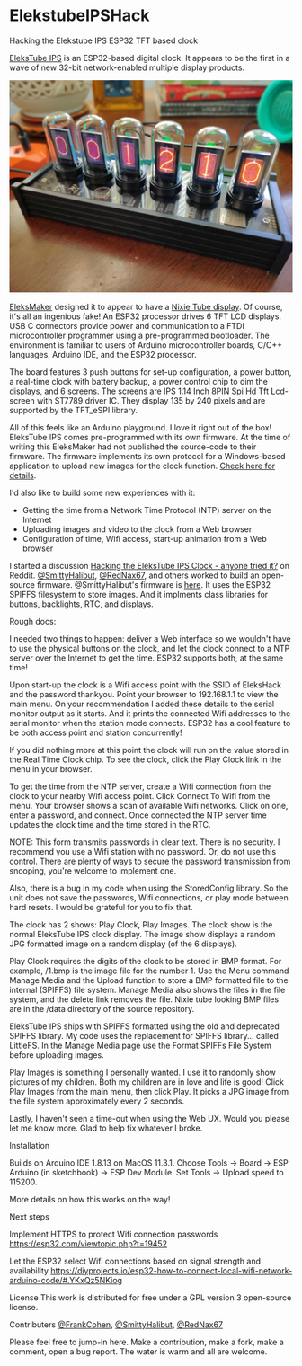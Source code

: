 # ElekstubeIPSHack
Hacking the Elekstube IPS ESP32 TFT based clock

[EleksTube IPS](https://www.banggood.com/Pseudo-glow-Tube-Programmable-Display-IPS-Screen-RGB-Clock-Desktop-Creative-Ornaments-Digital-Clock-Colorful-LED-Picture-Display-p-1789259.html?rmmds=myorder&cur_warehouse=CN) is an ESP32-based digital clock. It appears to be the first in a wave of new 32-bit network-enabled multiple display products.

![Photo of the EleksTube IPS sitting on a desktop displaying Nixie Tube images](docs/images/EleksTubeIPS.jpg)

[EleksMaker](https://eleksmaker.com/) designed it to appear to have a [Nixie Tube display](https://en.wikipedia.org/wiki/Nixie_tube). Of course, it's all an ingenious fake! An ESP32 processor drives 6 TFT LCD displays. USB C connectors provide power and communication to a FTDI microcontroller programmer using a pre-programmed bootloader. The environment is familiar to users of Arduino microcontroller boards, C/C++ languages, Arduino IDE, and the ESP32 processor.

The board features 3 push buttons for set-up configuration, a power button, a real-time clock with battery backup, a power control chip to dim the displays, and 6 screens. The screens are IPS 1.14 Inch 8PIN Spi Hd Tft Lcd-screen with ST7789 driver IC. They display 135 by 240 pixels and are supported by the TFT_eSPI library.

All of this feels like an Arduino playground. I love it right out of the box! EleksTube IPS comes pre-programmed with its own firmware. At the time of writing this EleksMaker had not published the source-code to their firmware. The firmware implements its own protocol for a Windows-based application to upload new images for the clock function. [Check here for details](http://wiki.eleksmaker.cn/doku.php?id=ips).

I'd also like to build some new experiences with it:

- Getting the time from a Network Time Protocol (NTP) server on the Internet
- Uploading images and video to the clock from a Web browser
- Configuration of time, Wifi access, start-up animation from a Web browser

I started a discussion [Hacking the EleksTube IPS Clock - anyone tried it?](https://www.reddit.com/r/arduino/comments/mq5td9/hacking_the_elekstube_ips_clock_anyone_tried_it/) on Reddit. [@SmittyHalibut](https://www.reddit.com/user/SmittyHalibut/), [@RedNax67](@https://www.reddit.com/user/RedNax67/), and others worked to build an open-source firmware. @SmittyHalibut's firmware is [here](https://github.com/SmittyHalibut/EleksTubeHAX). It uses the ESP32 SPIFFS filesystem to store images. And it implments class libraries for buttons, backlights, RTC, and displays.



Rough docs:

I needed two things to happen: deliver a Web interface so we wouldn't have to use the physical buttons on the clock, and let the clock connect to a NTP server over the Internet to get the time. ESP32 supports both, at the same time!

Upon start-up the clock is a Wifi access point with the SSID of EleksHack and the password thankyou. Point your browser to 192.168.1.1 to view the main menu. On your recommendation I added these details to the serial monitor output as it starts. And it prints the connected Wifi addresses to the serial monitor when the station mode connects. ESP32 has a cool feature to be both access point and station concurrently!

If you did nothing more at this point the clock will run on the value stored in the Real Time Clock chip. To see the clock, click the Play Clock link in the menu in your browser.

To get the time from the NTP server, create a Wifi connection from the clock to your nearby Wifi access point. Click Connect To Wifi from the menu. Your browser shows a scan of available Wifi networks. Click on one, enter a password, and connect. Once connected the NTP server time updates the clock time and the time stored in the RTC.

NOTE: This form transmits passwords in clear text. There is no security. I recommend you use a Wifi station with no password. Or, do not use this control. There are plenty of ways to secure the password transmission from snooping, you're welcome to implement one.

Also, there is a bug in my code when using the StoredConfig library. So the unit does not save the passwords, Wifi connections, or play mode between hard resets. I would be grateful for you to fix that.

The clock has 2 shows: Play Clock, Play Images. The clock show is the normal EleksTube IPS clock display. The image show displays a random JPG formatted image on a random display (of the 6 displays).

Play Clock requires the digits of the clock to be stored in BMP format. For example, /1.bmp is the image file for the number 1. Use the Menu command Manage Media and the Upload function to store a BMP formatted file to the internal (SPIFFS) file system. Manage Media also shows the files in the file system, and the delete link removes the file. Nixie tube looking BMP files are in the /data directory of the source repository.

EleksTube IPS ships with SPIFFS formatted using the old and deprecated SPIFFS library. My code uses the replacement for SPIFFS library... called LittleFS. In the Manage Media page use the Format SPIFFs File System before uploading images.

Play Images is something I personally wanted. I use it to randomly show pictures of my children. Both my children are in love and life is good! Click Play Images from the main menu, then click Play. It picks a JPG image from the file system approximately every 2 seconds.

Lastly, I haven't seen a time-out when using the Web UX. Would you please let me know more. Glad to help fix whatever I broke.



Installation

Builds on Arduino IDE 1.8.13 on MacOS 11.3.1. Choose Tools -> Board -> ESP Arduino (in sketchbook) -> ESP Dev Module. Set Tools -> Upload speed to 115200.

More details on how this works on the way!

Next steps

Implement HTTPS to protect Wifi connection passwords
https://esp32.com/viewtopic.php?t=19452

Let the ESP32 select Wifi connections based on signal strength and availability
https://diyprojects.io/esp32-how-to-connect-local-wifi-network-arduino-code/#.YKxQz5NKiog


License
This work is distributed for free under a GPL version 3 open-source license.

Contributers
[@FrankCohen](https://www.reddit.com/user/frankcohen), [@SmittyHalibut](https://www.reddit.com/user/SmittyHalibut/), [@RedNax67](@https://www.reddit.com/user/RedNax67/)

Please feel free to jump-in here. Make a contribution, make a fork, make a comment, open a bug report. The water is warm and all are welcome.
